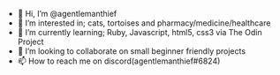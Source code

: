 - 👋 Hi, I’m @agentlemanthief
- 👀 I’m interested in; cats, tortoises and pharmacy/medicine/healthcare
- 🌱 I’m currently learning; Ruby, Javascript, html5, css3 via The Odin Project
- 💞️ I’m looking to collaborate on small beginner friendly projects
- 📫 How to reach me on discord(agentlemanthief#6824)

<!---
agentlemanthief/agentlemanthief is a ✨ special ✨ repository because its `README.md` (this file) appears on your GitHub profile.
You can click the Preview link to take a look at your changes.
--->
